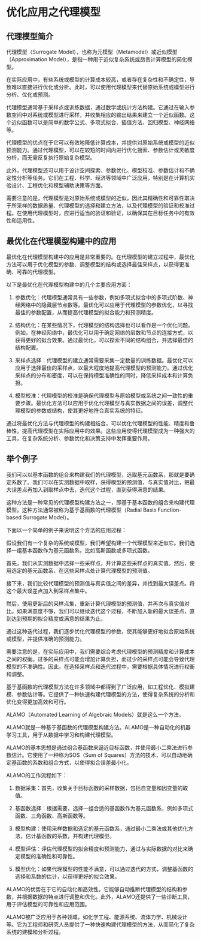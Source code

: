 # 优化应用之代理模型

## 代理模型简介
代理模型（Surrogate Model），也称为元模型（Metamodel）或近似模型（Approximation Model），是指一种用于近似复杂系统或昂贵计算模型的简化模型。

在实际应用中，有些系统或模型的计算成本较高，或者存在复杂性和不确定性，导致难以直接进行优化或分析。此时，可以使用代理模型来代替原始系统或模型进行分析、优化或预测。

代理模型通常基于采样点或训练数据，通过数学或统计方法构建。它通过在输入参数空间中对系统或模型进行采样，并收集相应的输出结果来建立一个近似函数。这个近似函数可以是简单的数学公式、多项式拟合、插值方法、回归模型、神经网络等。

代理模型的优点在于它可以有效地降低计算成本，并提供对原始系统或模型的近似预测能力。通过代理模型，可以在较短的时间内进行优化搜索、参数估计或灵敏度分析，而无需反复执行原始复杂模型。

此外，代理模型还可以用于设计空间探索、参数优化、模型校准、参数估计和不确定性分析等任务。它们在工程、科学、经济等领域中广泛应用，特别是在计算机实验设计、工程优化和模型辅助决策等方面。

需要注意的是，代理模型是对原始系统或模型的近似，因此其精确性和可靠性取决于所采样的数据质量、代理模型的选择和建立方法，以及代理模型的验证和校准过程。在使用代理模型时，应进行适当的验证和验证，以确保其在目标任务中的有效性和适用性。

## 最优化在代理模型构建中的应用

最优化在代理模型构建中的应用是非常重要的。在代理模型的建立过程中，最优化方法可以用于优化模型的参数、调整模型的结构或选择最佳采样点，以获得更准确、可靠的代理模型。

以下是最优化在代理模型构建中的几个主要应用方面：

1. 参数优化：代理模型通常具有一些参数，例如多项式拟合中的多项式阶数、神经网络中的隐藏层节点数等。最优化可以应用于代理模型的参数优化，以寻找最佳的参数配置，从而提高代理模型的拟合能力和预测精度。

2. 结构优化：在某些情况下，代理模型的结构选择也可以看作是一个优化问题。例如，在神经网络中，最优化可以用于确定网络的层数和节点的连接方式，以获得更好的拟合效果。通过最优化，可以探索不同的结构组合，并选择最佳的结构配置。

3. 采样点选择：代理模型的建立通常需要采集一定数量的训练数据。最优化可以应用于选择最佳的采样点，以最大程度地提高代理模型的预测能力。通过优化采样点的分布和密度，可以在保持模型准确性的同时，降低采样成本和计算负担。

4. 模型校准：代理模型的校准是确保代理模型与原始模型或系统之间一致性的重要步骤。最优化方法可以应用于优化代理模型与真实数据之间的误差，调整代理模型的参数或结构，使其更好地符合真实系统的特征。

通过将最优化方法与代理模型的构建相结合，可以优化代理模型的性能、精度和鲁棒性，提高代理模型在实际应用中的效果。这些应用使得代理模型成为一种强大的工具，在复杂系统分析、参数优化和决策支持中发挥重要作用。

## 举个例子

我们可以以基本函数的组合来构建我们的代理模型，选取基元函数系，那就是要确定系数了。我们可以在实测数据中取样，获得模型的预测值，与真实值对比，把最大误差点再加入到取样点中去，迭代这个过程，直到获得满意的结果。

这种方法是一种常见的代理模型构建方法之一，即基于基本函数的组合来构建代理模型。这种方法通常被称为基于基函数的代理模型（Radial Basis Function-based Surrogate Model）。

下面以一个简单的例子来说明这个方法的应用过程：

假设我们有一个复杂的系统或模型，我们希望构建一个代理模型来近似它。我们选择一组基本函数作为基元函数系，比如高斯函数或多项式函数。

首先，我们从实测数据中选择一些采样点，并计算这些采样点的真实值。然后，使用选定的基元函数系，在这些采样点处计算代理模型的预测值。

接下来，我们比较代理模型的预测值与真实值之间的差异，并找到最大误差点。将这个最大误差点加入到采样点集中。

然后，使用更新后的采样点集，重新计算代理模型的预测值，并再次与真实值对比。如果满意度不够，我们可以继续迭代这个过程，不断加入新的最大误差点，直到达到预期的拟合精度或满意的结果为止。

通过这种迭代过程，我们逐步优化代理模型的参数，使其能够更好地拟合原始系统或模型，并提供准确的预测能力。

需要注意的是，在实际应用中，我们需要综合考虑代理模型的预测精度和计算成本之间的权衡。过多的采样点可能会增加计算负担，而过少的采样点可能会导致代理模型的不准确性。因此，在选择采样点和迭代过程中，需要根据具体情况进行权衡和调整。

基于基函数的代理模型方法在许多领域中都得到了广泛应用，如工程优化、模拟建模、参数估计等。它提供了一种快速构建代理模型的方法，使得复杂系统的分析和优化变得更加高效和可行。

ALAMO（Automated Learning of Algebraic Models）就是这么一个方法。

ALAMO就是一种基于基函数的代理模型构建方法。ALAMO是一种自动化的机器学习工具，用于从数据中学习和构建代理模型。

ALAMO的基本思想是通过组合基函数来逼近目标函数，并使用最小二乘法进行参数估计。它使用了一种称为SOS（Sum of Squares）方法的技术，可以自动地确定基函数的系数和组合方式，以使得拟合误差最小化。

ALAMO的工作流程如下：

1. 数据采集：首先，收集关于目标函数的采样数据，包括自变量和因变量的取值。

2. 基函数选择：根据需要，选择一组合适的基函数作为基元函数系，例如多项式函数、三角函数、高斯函数等。

3. 模型构建：使用采样数据和选定的基元函数系，通过最小二乘法或其他优化方法，估计基函数的系数，并构建代理模型。

4. 模型评估：评估代理模型的拟合精度和预测能力，通过与实际数据的对比来确定模型的准确性和可靠性。

5. 模型优化：如果代理模型的性能不满意，可以通过迭代的方式，调整基函数的选择和系数的估计，以获得更好的拟合效果。

ALAMO的优势在于它的自动化和高效性。它能够自动推断代理模型的结构和参数，并根据数据的特点进行调整和优化。此外，ALAMO还提供了一些诊断工具，用于评估模型的可靠性和应用范围。

ALAMO被广泛应用于各种领域，如化学工程、能源系统、流体力学、机械设计等。它为工程师和研究人员提供了一种快速构建代理模型的方法，从而简化了复杂系统的建模和分析过程。